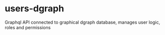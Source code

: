 # users-dgraph

Graphql API connected to graphical dgraph database, manages user logic, roles and permissions
